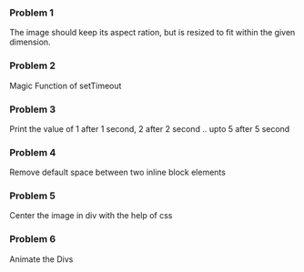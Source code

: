 ### Problem 1 
The image should keep its aspect ration, but is resized to fit within the given dimension.

### Problem 2
Magic Function of setTimeout

### Problem 3 
Print the value of 1 after 1 second, 2 after 2 second .. upto 5 after 5 second

### Problem 4 
Remove default space between two inline block elements

### Problem 5
Center the image in div with the help of css

### Problem 6
Animate the Divs